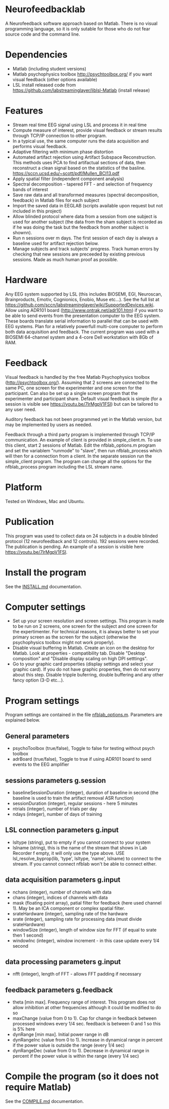 # Neurofeedbacklab

A Neurofeedback software approach based on Matlab. There is no visual programming language, so it is only sutable for those who do not fear source code and the command line.

# Dependencies

- Matlab (including student versions)
- Matlab psychophysics toolbox http://psychtoolbox.org/ if you want visual feedback (other options available)
- LSL install released code from https://github.com/labstreaminglayer/liblsl-Matlab (install release)

# Features

- Stream real time EEG signal using LSL and process it in real time
- Compute measure of interest, provide visual feedback or stream results through TCP/IP connection to other program.
- In a typical use, the same computer runs the data acquisition and performs visual feedback. 
- Adaptive filtering with minimum phase distortion
- Automated artifact rejection using Artifact Subspace Reconstruction. This methods uses PCA to find artifactual sections of data, then reconstruct a clean signal based on the statistics of the basline. https://sccn.ucsd.edu/~scott/pdf/Mullen_BCI13.pdf
- Apply spatial filter (independent component analysis)
- Spectral decomposition - tapered FFT - and selection of frequency bands of interest
- Save raw data and all transformed measures (spectral decomposition, feedback) in Matlab files for each subject
- Import the saved data in EEGLAB (scripts available upon request but not included in this project)
- Allow blinded protocol where data from a session from one subject is used for another subject (the data from the sham subject is recorded as if he was doing the task but the feedback from another subject is shownn).
- Run n sessions over m days. The first session of each day is always a baseline used for artifact rejection below.
- Manage subjects and track subjects' progress. Track human errors by checking that new sessions are preceeded by existing previous sessions. Made as much human proof as possible.

# Hardware

Any EEG system supported by LSL (this includes BIOSEMI, EGI, Neuroscan, Brainproducts, Emotiv, Cognionics, Enobio, Muse etc...). See the full list at https://github.com/sccn/labstreaminglayer/wiki/SupportedDevices.wiki. Allow using ADR101 board (http://www.ontrak.net/adr101.htm) if you want to be able to send events from the presentation computer to the EEG system. These boards translate serial information to parallel that can be used with EEG systems. Plan for a relatively powerfull multi-core computer to perform both data acquisition and feedback. The current program was used with a BIOSEMI 64-channel system and a 4-core Dell workstation with 8Gb of RAM.

# Feedback

Visual feedback is handled by the free Matlab Psychophysics toolbox (http://psychtoolbox.org/). Assuming that 2 screens are connected to the same PC, one screen for the experimenter and one screen for the participant. Can also be set up a single screen program that the experimenter and participant share. Default visual feedback is simple (for a session is visible see https://youtu.be/7lrMgpV1FSI) but can be tailored to any user need.

Auditory feedback has not been programmed yet in the Matlab version, but may be implemented by users as needed.

Feedback through a third party program is implemented through TCP/IP communication. An example of client is provided in simple_client.m. To use this client, start 2 sessions of Matlab. Edit the nfblab_options.m program and set the variablem "runmode" to "slave", then run nfblab_process which will then for a connection from a client. In the separate session run the simple_client program. The program can change all the options for the nfblab_process program including the LSL stream name.

# Platform

Tested on Windows, Mac and Ubuntu. 

# Publication

This program was used to collect data on 24 subjects in a double blinded protocol (12 neurofeedback and 12 controls). 192 sessions were recorded. The publication is pending. An example of a session is visible here https://youtu.be/7lrMgpV1FSI.

# Install the program

See the [INSTALL.md](INSTALL.md) documentation.

# Computer settings
- Set up your screen resolution and screen settings. This program is made to be run on 2 screens, one screen for the subject and one screen for the expertimenter. For technical reasons, it is always better to set your primary screen as the screen for the subject (otherwise the psychophysics toolbox might not work properly).
- Disable visual buffering in Matlab. Create an icon on the desktop for Matlab. Look at properties - compatibility tab. Disable "Desktop composition" and "Disable display scaling on high DPI setttings".
- Go to your graphic card properties (display settings and select your graphic card). If you do not have graphic properties, then do not worry about this step. Disable tripple buferring, double buffering and any other fancy option (3-D etc...).

# Program settings
Program settings are contained in the file [nfblab_options.m](src/nfblab_options.m). Parameters are explained below.

## General parameters
- psychoToolbox (true/false), Toggle to false for testing without psych toolbox
- adrBoard      (true/false), Toggle to true if using ADR101 board to send events to the EEG amplifier

## sessions parameters g.session
- baselineSessionDuration (integer), duration of baseline in second (the baseline is used to train the artifact removal ASR function)
- sessionDuration (integer), regular sessions - here 5 minutes
- ntrials (integer), number of trials per day
- ndays   (integer), number of days of training

## LSL connection parameters g.input
- lsltype (string), put to empty if you cannot connect to your system
- lslname (string), this is the name of the stream that shows in Lab Recorder f empty, it will only use the type above. USE lsl_resolve_byprop(lib, 'type', lsltype, 'name', lslname) to connect to the stream. If you cannot connect nfblab won't be able to connect either.

## data acquisition parameters g.input
- nchans  (integer), number of channels with data
- chans   (integer), indices of channels with data
- mask    (floating point array), patial filter for feedback (here used channel 1). May be an ICA component or complex spatial filter.
- srateHardware (integer), sampling rate of the hardware
- srate         (integer), sampling rate for processing data (must divide srateHardware)
- windowSize (integer), length of window size for FFT (if equal to srate then 1 second)
- windowInc  (integer), window increment - in this case update every 1/4 second

## data processing parameters g.input
- nfft       (integer), length of FFT - allows FFT padding if necessary

## feedback parameters g.feedback
- theta   [min max]. Frequency range of interest. This program does not allow inhibition at other frequencies although it could be modified to do so
- maxChange  (value from 0 to 1). Cap for change in feedback between processed windows every 1/4 sec. feedback is between 0 and 1 so this is 5% here
- dynRange     [min max]. Initial power range in dB
- dynRangeInc  (value from 0 to 1). Increase in dynamical range in percent if the power value is outside the range (every 1/4 sec)
- dynRangeDec  (value from 0 to 1). Decrease in dynamical range in percent if the power value is within the range (every 1/4 sec)

# Compile the program (so it does not require Matlab)

See the [COMPILE.md](COMPILE.md) documentation.

